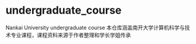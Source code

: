 # undergraduate_course
Nankai University undergraduate course
本仓库涵盖南开大学计算机科学与技术专业课程，课程资料来源于作者整理和学长学姐传承
